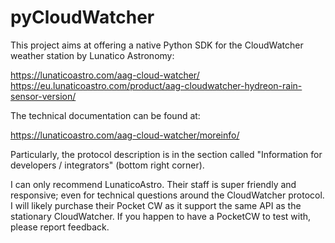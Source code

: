 # pyCloudWatcher

This project aims at offering a native Python SDK for the CloudWatcher weather station by Lunatico Astronomy:

https://lunaticoastro.com/aag-cloud-watcher/
https://eu.lunaticoastro.com/product/aag-cloudwatcher-hydreon-rain-sensor-version/

The technical documentation can be found at:

https://lunaticoastro.com/aag-cloud-watcher/moreinfo/

Particularly, the protocol description is in the section called "Information for developers / integrators" (bottom right corner).

I can only recommend LunaticoAstro. Their staff is super friendly and responsive; even for technical questions around the CloudWatcher protocol. I will likely purchase their Pocket CW as it support the same API as the stationary CloudWatcher. If you happen to have a PocketCW to test with, please report feedback.
